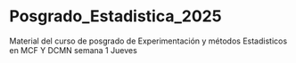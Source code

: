 # Posgrado_Estadistica_2025
Material del curso de posgrado de Experimentación y métodos Estadisticos en MCF Y DCMN
semana 1
Jueves
